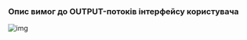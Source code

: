 ### Опис вимог до OUTPUT-потоків інтерфейсу користувача

![img](https://github.com/TsvetkovAlex/LabWork1Technologies_for_creating_of_softwareproducts/blob/main/1-SoftwareRequirements/1.4-FuncNonFuncRequirements/1.4.4-NFRUserInterfaceOUTPUT/LabWork3.PNG)
